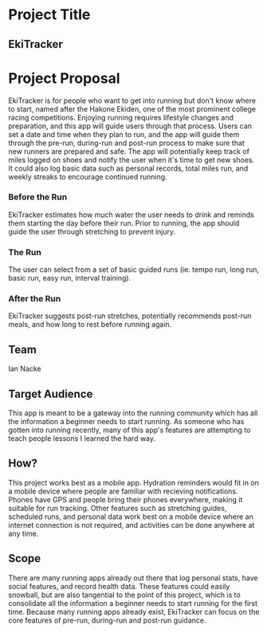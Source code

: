 # Project Title
## EkiTracker

# Project Proposal

EkiTracker is for people who want to get into running but don't know where to start, named after the Hakone Ekiden, one of the most prominent college racing competitions. Enjoying running requires lifestyle changes and preparation, and this app will guide users through that process. Users can set a date and time when they plan to run, and the app will guide them through the pre-run, during-run and post-run process to make sure that new runners are prepared and safe. The app will potentially keep track of miles logged on shoes and notify the user when it's time to get new shoes. It could also log basic data such as personal records, total miles run, and weekly streaks to encourage continued running.

### Before the Run
EkiTracker estimates how much water the user needs to drink and reminds them starting the day before their run. Prior to running, the app should guide the user through stretching to prevent injury.

### The Run
The user can select from a set of basic guided runs (ie. tempo run, long run, basic run, easy run, interval training).

### After the Run
EkiTracker suggests post-run stretches, potentially recommends post-run meals, and how long to rest before running again.

## Team
Ian Nacke

## Target Audience
This app is meant to be a gateway into the running community which has all the information a beginner needs to start running. As someone who has gotten into running recently, many of this app's features are attempting to teach people lessons I learned the hard way.

## How?
This project works best as a mobile app. Hydration reminders would fit in on a mobile device where people are familiar with recieving notifications. Phones have GPS and people bring their phones everywhere, making it suitable for run tracking. Other features such as stretching guides, scheduled runs, and personal data work best on a mobile device where an internet connection is not required, and activities can be done anywhere at any time.

## Scope
There are many running apps already out there that log personal stats, have social features, and record health data. These features could easily snowball, but are also tangential to the point of this project, which is to consolidate all the information a beginner needs to start running for the first time. Because many running apps already exist, EkiTracker can focus on the core features of pre-run, during-run and post-run guidance.